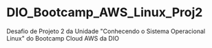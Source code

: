 # DIO_Bootcamp_AWS_Linux_Proj2
Desafio de Projeto 2 da Unidade "Conhecendo o Sistema Operacional Linux" do Bootcamp Cloud AWS da DIO 
